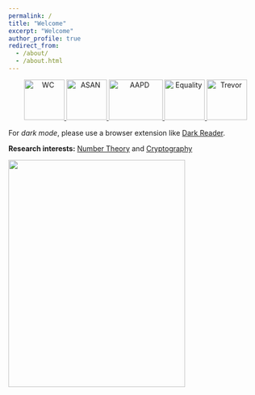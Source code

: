 ```yaml
---
permalink: /
title: "Welcome"
excerpt: "Welcome"
author_profile: true
redirect_from: 
  - /about/
  - /about.html
---
```


<p>
<center>
  <a href="https://www.worldcancerday.org/">
     <img alt="WC" src="https://gkorpal.github.io/images/cancer.png"
       width="80" height="80" class="center">
  </a>
  <a href="https://autismacceptance.com/">
     <img alt="ASAN" src="https://gkorpal.github.io/images/ASAN_icon.jpg"
       width="80" height="80" class="center">
  </a>
  <a href="https://www.aapd.com/">
     <img alt="AAPD" src="https://gkorpal.github.io/images/disability_pride.png"
       width="107" height="80" class="center">
  </a>
  <a href="https://www.aclu.org/">
     <img alt="Equality" src="https://gkorpal.github.io/images/HumanRights.png"
       width="80" height="80" class="center">
  </a>
  <a href="https://www.thetrevorproject.org/">
     <img alt="Trevor" src="https://gkorpal.github.io/images/trevor.jpg"
       width="80" height="80" class="center">
  </a>  
 </center>
 </p>


For *dark mode*, please use a browser extension like [Dark Reader](https://darkreader.org/).

**Research interests:** [Number Theory](https://gkorpal.github.io/reading/book-list#number-theory) and [Cryptography](https://gkorpal.github.io/jottings/#cryptography)

<img align="left" width="350" height="450" src="https://www.smbc-comics.com/comics/1464966334-20160603.png">

<!---
[Beavers, Birds, and Frogs](https://web.archive.org/web/20241206080905/https://sites.math.rutgers.edu/~zeilberg/Opinion95.html)

[Explorers, Alchemists, Wrestlers and Detectives](https://web.archive.org/web/20241216173449/https://www.dam.brown.edu/people/mumford/blog/2015/MathBeautyBrain.html)
--->
